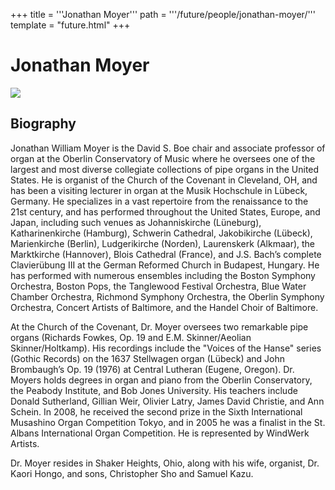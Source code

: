 +++
title = '''Jonathan Moyer'''
path = '''/future/people/jonathan-moyer/'''
template = "future.html"
+++

<h1>Jonathan Moyer</h1>

<img src="https://custom.cvent.com/C3A4539B19F74ABCB6FCE437F6BC0A74/files/event/910aaf2914d44586a56fbd0b3b2c31c0/13450e05888f488798565f45ae330b3a.jpg">
<h2>Biography</h2>
<p>Jonathan William Moyer is the David S. Boe chair and associate professor of organ at the Oberlin Conservatory of Music where he oversees one of the largest and most diverse collegiate collections of pipe organs in the United States. He is organist of the Church of the Covenant in Cleveland, OH, and has been a visiting lecturer in organ at the Musik Hochschule in Lübeck, Germany. He specializes in a vast repertoire from the renaissance to the 21st century, and has performed throughout the United States, Europe, and Japan, including such venues as
Johanniskirche (Lüneburg), Katharinenkirche (Hamburg), Schwerin Cathedral, Jakobikirche (Lübeck), Marienkirche (Berlin), Ludgerikirche (Norden), Laurenskerk (Alkmaar), the Marktkirche (Hannover), Blois Cathedral (France), and J.S. Bach’s complete Clavierübung III at the German Reformed Church in Budapest, Hungary. He has performed with numerous ensembles including the Boston Symphony Orchestra, Boston Pops, the Tanglewood Festival Orchestra, Blue Water Chamber Orchestra, Richmond Symphony Orchestra, the Oberlin Symphony Orchestra, Concert Artists of Baltimore, and the Handel Choir of Baltimore. 

At the Church of the Covenant, Dr. Moyer oversees two remarkable pipe organs (Richards Fowkes, Op. 19 and E.M. Skinner/Aeolian Skinner/Holtkamp). His recordings include the "Voices of the Hanse" series (Gothic Records) on the 1637 Stellwagen organ (Lübeck) and John Brombaugh’s Op. 19 (1976) at Central Lutheran (Eugene, Oregon). 
Dr. Moyers holds degrees in organ and piano from the Oberlin Conservatory, the Peabody Institute, and Bob Jones University. His teachers include Donald Sutherland, Gillian Weir, Olivier Latry, James David Christie, and Ann Schein. In 2008, he received the second prize in the Sixth International Musashino Organ Competition Tokyo, and in 2005 he was a finalist in the St. Albans International Organ Competition. He is represented by WindWerk Artists. 

Dr. Moyer resides in Shaker Heights, Ohio, along with his wife, organist, Dr. Kaori Hongo, and sons, Christopher Sho and Samuel Kazu.</p>

